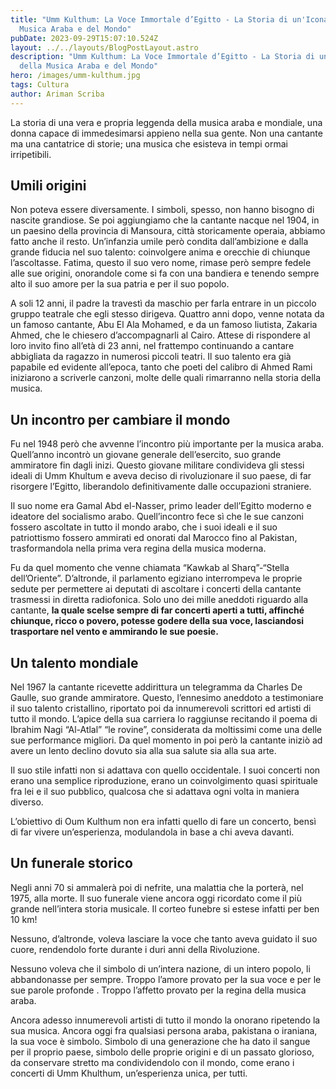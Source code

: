 ```yaml
---
title: "Umm Kulthum: La Voce Immortale d’Egitto - La Storia di un'Icona della
  Musica Araba e del Mondo"
pubDate: 2023-09-29T15:07:10.524Z
layout: ../../layouts/BlogPostLayout.astro
description: "Umm Kulthum: La Voce Immortale d’Egitto - La Storia di un'Icona
  della Musica Araba e del Mondo"
hero: /images/umm-kulthum.jpg
tags: Cultura
author: Ariman Scriba
---
```

La storia di una vera e propria leggenda della musica araba e mondiale, una donna capace di immedesimarsi appieno nella sua gente. Non una cantante ma una cantatrice di storie; una musica che esisteva in tempi ormai irripetibili. 

## Umili origini

Non poteva essere diversamente. I simboli, spesso, non hanno bisogno di nascite grandiose. Se poi aggiungiamo che la cantante nacque nel 1904, in un paesino della provincia di Mansoura, città storicamente operaia, abbiamo fatto anche il resto. Un’infanzia umile però condita dall’ambizione e dalla grande fiducia nel suo talento: coinvolgere anima e orecchie di chiunque l’ascoltasse. Fatima, questo il suo vero nome, rimase però sempre fedele alle sue origini, onorandole come si fa con una bandiera e tenendo sempre alto il suo amore per la sua patria e per il suo popolo.

A soli 12 anni, il padre la travestì da maschio per farla entrare in un piccolo gruppo teatrale che egli stesso dirigeva. Quattro anni dopo, venne notata da un famoso cantante, Abu El Ala Mohamed, e da un famoso liutista, Zakaria Ahmed, che le chiesero d’accompagnarli al Cairo. Attese di rispondere al loro invito fino all’età di 23 anni, nel frattempo continuando a cantare abbigliata da ragazzo in numerosi piccoli teatri. Il suo talento era già papabile ed evidente all’epoca, tanto che poeti del calibro di Ahmed Rami iniziarono a scriverle canzoni, molte delle quali rimarranno nella storia della musica.

## Un incontro per cambiare il mondo

Fu nel 1948 però che avvenne l’incontro più importante per la musica araba. Quell’anno incontrò un giovane generale dell’esercito, suo grande ammiratore fin dagli inizi. Questo giovane militare condivideva gli stessi ideali di Umm Khultum e aveva deciso di rivoluzionare il suo paese, di far risorgere l’Egitto, liberandolo definitivamente dalle occupazioni straniere. 

Il suo nome era Gamal Abd el-Nasser, primo leader dell’Egitto moderno e ideatore del socialismo arabo. Quell’incontro fece sì che le sue canzoni fossero ascoltate in tutto il mondo arabo, che i suoi ideali e il suo patriottismo fossero ammirati ed onorati dal Marocco fino al Pakistan, trasformandola nella prima vera regina della musica moderna.

Fu da quel momento che venne chiamata “Kawkab al Sharq”-“Stella dell’Oriente”. D’altronde, il parlamento egiziano interrompeva le proprie sedute per permettere ai deputati di ascoltare i concerti della cantante trasmessi in diretta radiofonica. Solo uno dei mille aneddoti riguardo alla cantante, **la quale scelse sempre di far concerti aperti a tutti, affinché chiunque, ricco o povero, potesse godere della sua voce, lasciandosi trasportare nel vento e ammirando le sue poesie.**

## Un talento mondiale

Nel 1967 la cantante ricevette addirittura un telegramma da Charles De Gaulle, suo grande ammiratore. Questo, l’ennesimo aneddoto a testimoniare il suo talento cristallino, riportato poi da innumerevoli scrittori ed artisti di tutto il mondo. L’apice della sua carriera lo raggiunse recitando il poema di Ibrahim Nagi “Al-Atlal” “le rovine”, considerata da moltissimi come una delle sue performance migliori. Da quel momento in poi però la cantante iniziò ad avere un lento declino dovuto sia alla sua salute sia alla sua arte.

Il suo stile infatti non si adattava con quello occidentale. I suoi concerti non erano una semplice riproduzione, erano un coinvolgimento quasi spirituale fra lei e il suo pubblico, qualcosa che si adattava ogni volta in maniera diverso. 

L’obiettivo di Oum Kulthum non era infatti quello di fare un concerto, bensì di far vivere un’esperienza, modulandola in base a chi aveva davanti.

## Un funerale storico

Negli anni 70 si ammalerà poi di nefrite, una malattia che la porterà, nel 1975, alla morte. Il suo funerale viene ancora oggi ricordato come il più grande nell’intera storia musicale. Il corteo funebre si estese infatti per ben 10 km! 

Nessuno, d’altronde, voleva lasciare la voce che tanto aveva guidato il suo cuore, rendendolo forte durante i duri anni della Rivoluzione. 

Nessuno voleva che il simbolo di un’intera nazione, di un intero popolo, li abbandonasse per sempre. Troppo l’amore provato per la sua voce e per le sue parole profonde . Troppo l’affetto provato per la regina della musica araba.

Ancora adesso innumerevoli artisti di tutto il mondo la onorano ripetendo la sua musica. Ancora oggi fra qualsiasi persona araba, pakistana o iraniana, la sua voce è simbolo. Simbolo di una generazione che ha dato il sangue per il proprio paese, simbolo delle proprie origini e di un passato glorioso, da conservare stretto ma condividendolo con il mondo, come erano i concerti di Umm Khulthum, un’esperienza unica, per tutti.